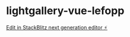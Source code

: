 # lightgallery-vue-lefopp

[Edit in StackBlitz next generation editor ⚡️](https://stackblitz.com/~/github.com/1600163828/lightgallery-vue-lefopp)